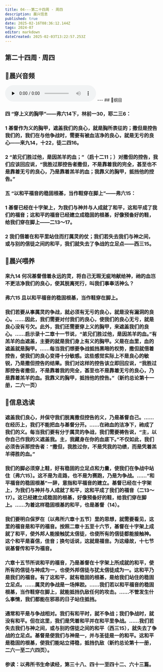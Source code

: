 ```yaml
---
title: 04---第二十四周 · 周四
description: 晨兴信息
published: true
date: 2025-02-16T08:36:12.144Z
tags: 2024-07
editor: markdown
dateCreated: 2025-02-03T13:22:57.253Z
---
```


## 第二十四周 · 周四

## 🎵晨兴音频
<audio id="audio" controls="" preload="none">
      <source id="mp3" src="/2024-07/week24/week24day4.mp3">
</audio>
---
## 📖纲目

### 四	“穿上义的胸甲”——弗六14下，林前一30，耶二三6：

### 1	基督作为义的胸甲，遮盖我们的良心，就是胸所表征的；撒但是控告我们的，我们在与他争战时，需要有被血洁净的良心，就是无亏的良心——来九14，十22，徒二四16。

### 2	“弟兄们胜过他，是因羔羊的血；”（启十二11；）对撒但的控告，我们应该回应说，“我胜过那控告者撒但，不是靠着我的完全，甚至也不是靠着无亏的良心，乃是靠着羔羊的血；我靠义的胸甲，抵挡他的控告。”

### 五	“以和平福音的稳固根基，当作鞋穿在脚上”——弗六15：

### 1	基督已经在十字架上，为我们与神并与人成就了和平，这和平成了我们的福音；这和平的福音已经建立成稳固的根基，好像预备好的鞋，给我们穿在脚上——二13～17。

### 2	我们借着在和平里站住而打属灵的仗；我们若失去我们与神之间，或与别的信徒之间的和平，我们就失去了争战的立足点——西三15。

## 📖晨兴喂养

### **来九14**    **何况基督借着永远的灵，将自己无瑕无疵地献给神，祂的血岂不更洁净我们的良心，使其脱离死行，叫我们事奉活神么？**

### **弗六15**    **且以和平福音的稳固根基，当作鞋穿在脚上。**

### 我们若要从事属灵的争战，就必须有无亏的良心，就是没有漏洞的良心。……因此，我们需要对付我们的良心，使我们的良心无亏，就是良心没有亏欠。此外，我们还需要穿上义的胸甲，来遮盖我们的良心。……启示录十二章十一节说，“弟兄们胜过他，是因羔羊的血。”有羔羊的血遮盖，主要的就是我们身上有义的胸甲。义是在血里，血的遮盖就是胸甲。……每当我们想要争战抵挡黑暗的权势，撒但就借着控告，使我们的良心变得十分敏感。这些感觉实际上不是良心的敏锐，乃是撒但控告的结果。我们对这样的控告该立即回应说，“我胜过那控告者撒但，不是靠着我的完全，甚至也不是靠着无亏的良心，乃是靠着羔羊的血。我靠义的胸甲，抵挡他的控告。”（新约总论第十一册，二六一页）

## 📖信息选读

### 遮盖我们良心，并保守我们脱离撒但控告的义，乃是基督自己。……在经历上，我们不能把血与基督分开。……在祂血的洁净下，祂成了我们的义。每当我们要有分于属灵的争战，我们需要祷告说，“主，以你自己作我的义遮盖我。主，我藏身在你的血底下。”不仅如此，我们必须告诉那控告者：“撒但，我胜过你，不是凭我的功绩，而是凭着羔羊得胜的血。”

### 我们的脚必须穿上鞋，好有稳固的立足点和力量，使我们在争战中站住〔弗六15〕。这不是为走路，也不是为赛跑，乃是为争战。……“和平福音的稳固根基”一辞，意指和平福音的建立。基督已经在十字架上，为我们与神并与人成就了和平，这和平成了我们的福音（二13～17）。这已经建立成稳固的根基，好像预备好的鞋，给我们穿在脚上。……为着这样稳固根基的和平，也是基督（14）。

### 我们要明白保罗在〔以弗所六章十五节〕里的思想，就需要看见，这里的福音是和平的福音。按照二章十五至十六节，基督在十字架上成就了和平，使外邦人能接触犹太信徒，也使所有的信徒都能接触神。这个和平是喜信，佳音；换句话说，这就是福音。为这缘故，十七节说基督传和平为福音。

### 六章十五节所说和平的福音，乃是基督在十字架上所成就的和平，使所有的信徒与神成为一，也使外邦信徒与犹太信徒成为一。这和平乃是我们的福音。有了这和平，就有稳固的根基，是给我们站住的稳固立足点。……属灵的争战是一场摔跤。……我们若以和平福音的稳固根基，当作鞋穿在脚上，就能抵挡仇敌任何的攻击。……不管发生什么事情，我们都能在邪恶的日子站住抵挡。

### 通常和平是与争战相对。我们有和平时，就不争战；我们争战时，就没有和平。但在这里，我们是凭着和平并在和平里争战。……我们若失去我们与神之间，或与别的信徒之间的和平（西三15），就失去了争战的立足点。基督是使我们与神是一，并与圣徒是一的和平。这和平是稳固的根基，使我们能站立得稳，抵挡仇敌（新约总论第十一册，二六一至二六四页）。

### 参读：以弗所书生命读经，第三十八、四十一至四十二、六十三篇。

<!-- Google tag (gtag.js) -->

<script async src="https://www.googletagmanager.com/gtag/js?id=G-1P8709Z16T"></script>

<script>


 window.dataLayer = window.dataLayer || [];

 function gtag(){dataLayer.push(arguments);}

 gtag('js', new Date());



 gtag('config', 'G-1P8709Z16T');

</script>